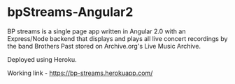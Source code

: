 # bpStreams-Angular2

BP streams is a single page app written in Angular 2.0 with an Express/Node backend that displays and plays all live concert recordings by the band Brothers Past stored on Archive.org's Live Music Archive.

Deployed using Heroku.

Working link - https://bp-streams.herokuapp.com/
